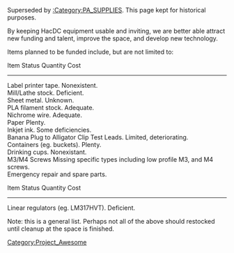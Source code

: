Superseded by [:Category:PA_SUPPLIES](:Category:PA_SUPPLIES).
This page kept for historical purposes.

By keeping HacDC equipment usable and inviting, we are better able
attract new funding and talent, improve the space, and develop new
technology.

Items planned to be funded include, but are not limited to:

  Item                                        Status                                                            Quantity   Cost
  ------------------------------------------- ----------------------------------------------------------------- ---------- ------
  Label printer tape.                         Nonexistent.                                                                 
  Mill/Lathe stock.                           Deficient.                                                                   
  Sheet metal.                                Unknown.                                                                     
  PLA filament stock.                         Adequate.                                                                    
  Nichrome wire.                              Adequate.                                                                    
  Paper                                       Plenty.                                                                      
  Inkjet ink.                                 Some deficiencies.                                                           
  Banana Plug to Alligator Clip Test Leads.   Limited, deteriorating.                                                      
  Containers (eg. buckets).                   Plenty.                                                                      
  Drinking cups.                              Nonexistant.                                                                 
  M3/M4 Screws                                Missing specific types including low profile M3, and M4 screws.              
  Emergency repair and spare parts.                                                                                        

  Item                                Status       Quantity   Cost
  ----------------------------------- ------------ ---------- ------
  Linear regulators (eg. LM317HVT).   Deficient.              

Note: this is a general list. Perhaps not all of the above should
restocked until cleanup at the space is finished.

[Category:Project_Awesome](Category:Project_Awesome)
